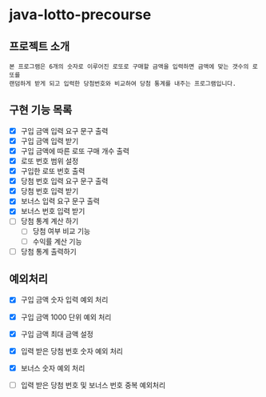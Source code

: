 # java-lotto-precourse

## 프로젝트 소개
    본 프로그램은 6개의 숫자로 이루어진 로또로 구매할 금액을 입력하면 금액에 맞는 갯수의 로또를 
    랜덤하게 받게 되고 입력한 당첨번호와 비교하여 당첨 통계를 내주는 프로그램입니다. 


## 구현 기능 목록
- [X] 구입 금액 입력 요구 문구 출력
- [X] 구입 금액 입력 받기
- [X] 구입 금액에 따른 로또 구매 개수 출력
- [X] 로또 번호 범위 설정
- [X] 구입한 로또 번호 출력
- [X] 당첨 번호 입력 요구 문구 출력
- [x] 당첨 번호 입력 받기
- [x] 보너스 입력 요구 문구 출력
- [X] 보너스 번호 입력 받기
- [ ] 당첨 통계 계산 하기
    - [ ] 당첨 여부 비교 기능
    - [ ] 수익률 계산 기능
- [ ] 당첨 통계 출력하기

## 예외처리
- [X] 구입 금액 숫자 입력 예외 처리
- [X] 구입 금액 1000 단위 예외 처리
- [X] 구입 금액 최대 금액 설정
- [X] 입력 받은 당첨 번호 숫자 예외 처리
- [X] 보너스 숫자 예외 처리
- [ ] 입력 받은 당첨 번호 및 보너스 번호 중복 예외처리

